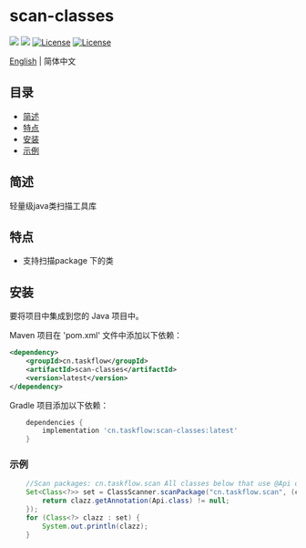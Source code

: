 scan-classes
============
<div align="left">
  <a href="javascript:void(0);"><img src="https://img.shields.io/badge/build-passing-brightgreen" /></a>
  <a href="javascript:void(0);" target="_blank"><img src="https://img.shields.io/badge/docs-latest-brightgreen" /></a>
  <a href="https://www.apache.org/licenses/LICENSE-2.0"><img src="https://img.shields.io/badge/License-Apache%202.0-blue.svg" alt="License"></a>
  <a href="https://central.sonatype.com/artifact/cn.taskflow/scan-classes?smo=true"><img src="https://img.shields.io/maven-metadata/v.svg?label=Maven%20Central&metadataUrl=https%3A%2F%2Frepo1.maven.org%2Fmaven2%2Fcn%2Ftaskflow%2Fscan-classes%2Fmaven-metadata.xml" alt="License"></a>
</div>

[English](./README.md) | 简体中文
## 目录
- [简述](#简述)
- [特点](#特点)
- [安装](#安装)
- [示例](#示例)
## 简述
轻量级java类扫描工具库

## 特点
* 支持扫描package 下的类


## 安装

要将项目中集成到您的 Java 项目中。

Maven 项目在 'pom.xml' 文件中添加以下依赖：
```xml
<dependency>
    <groupId>cn.taskflow</groupId>
    <artifactId>scan-classes</artifactId>
    <version>latest</version>
</dependency>
```
Gradle 项目添加以下依赖：
```groovy
    dependencies {
        implementation 'cn.taskflow:scan-classes:latest'
    }
```
### 示例

```java
    //Scan packages: cn.taskflow.scan All classes below that use @Api on them
    Set<Class<?>> set = ClassScanner.scanPackage("cn.taskflow.scan", (clazz) -> {
        return clazz.getAnnotation(Api.class) != null;
    });
    for (Class<?> clazz : set) {
        System.out.println(clazz);
    }
```